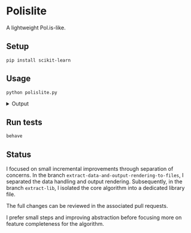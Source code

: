 # Polislite

A lightweight Pol.is-like.

## Setup

    pip install scikit-learn

## Usage

    python polislite.py

<details><summary>Output</summary>

    Consensus Statements:
    - Climate change requires immediate action (strong agreement)

    Divisive Statements:
    - Nuclear power is necessary for clean energy
    - Carbon tax should be implemented globally
    - Individual actions matter for sustainability
    - Companies should be held liable for emissions

    Group Positions:

    Group 1 characteristics:
    - strongly agrees with: Climate change requires immediate action
    - strongly agrees with: Nuclear power is necessary for clean energy
    - strongly disagrees with: Carbon tax should be implemented globally
    - strongly disagrees with: Individual actions matter for sustainability
    - strongly disagrees with: Companies should be held liable for emissions

    Group 2 characteristics:
    - strongly agrees with: Climate change requires immediate action
    - strongly agrees with: Nuclear power is necessary for clean energy
    - strongly agrees with: Carbon tax should be implemented globally
    - strongly disagrees with: Individual actions matter for sustainability
    - strongly agrees with: Companies should be held liable for emissions

    Group 3 characteristics:
    - strongly agrees with: Climate change requires immediate action
    - strongly disagrees with: Nuclear power is necessary for clean energy
    - strongly agrees with: Carbon tax should be implemented globally
    - strongly agrees with: Individual actions matter for sustainability
    - strongly agrees with: Companies should be held liable for emissions
</details>

## Run tests

    behave

## Status

I focused on small incremental improvements through separation of concerns.
In the branch `extract-data-and-output-rendering-to-files`, I separated the
data handling and output rendering. Subsequently, in the branch `extract-lib`,
I isolated the core algorithm into a dedicated library file.

The full changes can be reviewed in the associated pull requests.

I prefer small steps and improving abstraction before focusing more on
feature completeness for the algorithm.
